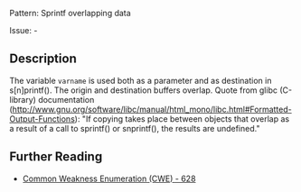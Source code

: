 Pattern: Sprintf overlapping data

Issue: -

## Description

The variable `varname` is used both as a parameter and as destination in s[n]printf(). The origin and destination buffers overlap. Quote from glibc (C-library) documentation (http://www.gnu.org/software/libc/manual/html_mono/libc.html#Formatted-Output-Functions): "If copying takes place between objects that overlap as a result of a call to sprintf() or snprintf(), the results are undefined."

## Further Reading

* [Common Weakness Enumeration (CWE) - 628](https://cwe.mitre.org/data/definitions/628.html)